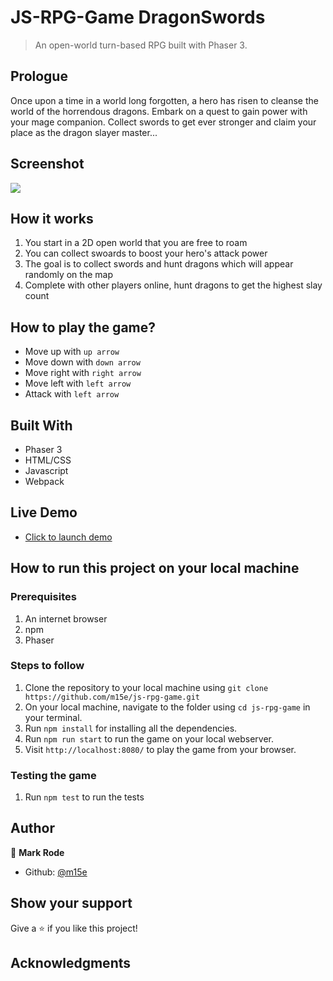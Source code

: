 # JS-RPG-Game DragonSwords
> An open-world turn-based RPG built with Phaser 3.

## Prologue

Once upon a time in a world long forgotten, a hero has risen to cleanse the world of the horrendous dragons. Embark on a quest to gain power with your mage companion.
Collect swords to get ever stronger and claim your place as the dragon slayer master...


## Screenshot

![](./screenshots/screenshot.png)

## How it works

1. You start in a 2D open world that you are free to roam
2. You can collect swoards to boost your hero's attack power
3. The goal is to collect swords and hunt dragons which will appear randomly on the map
4. Complete with other players online, hunt dragons to get the highest slay count 


## How to play the game?

- Move up with `up arrow`
- Move down with `down arrow`
- Move right with `right arrow`
- Move left with `left arrow`
- Attack with `left arrow`


## Built With

- Phaser 3
- HTML/CSS
- Javascript
- Webpack

## Live Demo

- [Click to launch demo](https://missing-link.com)

## How to run this project on your local machine

### Prerequisites
1. An internet browser
1. npm
1. Phaser

   
### Steps to follow
1. Clone the repository to your local machine using `git clone https://github.com/m15e/js-rpg-game.git`
1. On your local machine, navigate to the folder using `cd js-rpg-game` in your terminal.
1. Run `npm install` for installing all the dependencies.
1. Run `npm run start` to run the game on your local webserver.
1. Visit `http://localhost:8080/` to play the game from your browser.

### Testing the game

1. Run `npm test` to run the tests


## Author 

👤 **Mark Rode**

- Github: [@m15e](https://github.com/m15e)


## Show your support

Give a ⭐️ if you like this project!

## Acknowledgments